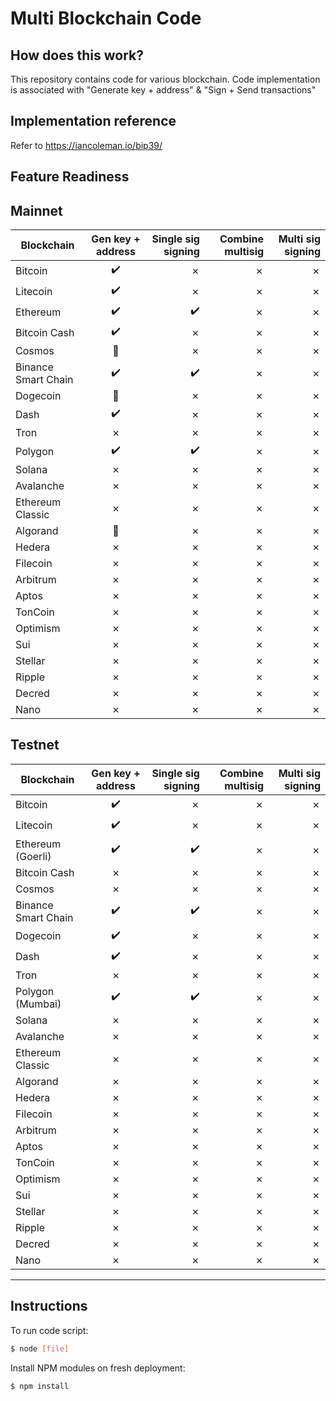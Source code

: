 Multi Blockchain Code
=====================================

<URL>

How does this work?
----------------

This repository contains code for various blockchain. Code implementation is associated with "Generate key + address" & "Sign + Send transactions"


Implementation reference
----------------

Refer to https://iancoleman.io/bip39/


Feature Readiness
----------------

## Mainnet

| Blockchain        | Gen key + address           | Single sig signing  | Combine multisig  | Multi sig signing  |
| ------------- |:-------------:| -----:|-----:|-----:|
| Bitcoin      | :heavy_check_mark: | &cross; | &cross; | &cross; |
| Litecoin     | :heavy_check_mark:      |   &cross; | &cross; | &cross; |
| Ethereum | :heavy_check_mark:      |    :heavy_check_mark: | &cross; | &cross; |
| Bitcoin Cash | :heavy_check_mark:      |    &cross; | &cross; | &cross; |
| Cosmos | :construction:      |    &cross; | &cross; | &cross; |
| Binance Smart Chain | :heavy_check_mark:      |    :heavy_check_mark: | &cross; | &cross; |
| Dogecoin | :construction:      |    &cross; | &cross; | &cross; |
| Dash | :heavy_check_mark:      |    &cross; | &cross; | &cross; |
| Tron | &cross;      |    &cross; | &cross; | &cross; |
| Polygon | :heavy_check_mark:      |    :heavy_check_mark: | &cross; | &cross; |
| Solana | &cross;      |    &cross; | &cross; | &cross; |
| Avalanche | &cross;      |    &cross; | &cross; | &cross; |
| Ethereum Classic | &cross;      |    &cross; | &cross; | &cross; |
| Algorand | :construction:      |    &cross; | &cross; | &cross; |
| Hedera | &cross;      |    &cross; | &cross; | &cross; |
| Filecoin | &cross;      |    &cross; | &cross; | &cross; |
| Arbitrum | &cross;      |    &cross; | &cross; | &cross; |
| Aptos | &cross;      |    &cross; | &cross; | &cross; |
| TonCoin | &cross;      |    &cross; | &cross; | &cross; |
| Optimism | &cross;      |    &cross; | &cross; | &cross; |
| Sui | &cross;      |    &cross; | &cross; | &cross; |
| Stellar | &cross;      |    &cross; | &cross; | &cross; |
| Ripple | &cross;      |    &cross; | &cross; | &cross; |
| Decred | &cross;      |    &cross; | &cross; | &cross; |
| Nano | &cross;      |    &cross; | &cross; | &cross; |

## Testnet

| Blockchain        | Gen key + address           | Single sig signing  | Combine multisig  | Multi sig signing  |
| ------------- |:-------------:| -----:|-----:|-----:|
| Bitcoin      | :heavy_check_mark: | &cross; | &cross; | &cross; |
| Litecoin     | :heavy_check_mark:      |   &cross; | &cross; | &cross; |
| Ethereum (Goerli) | :heavy_check_mark:      |    :heavy_check_mark: | &cross; | &cross; |
| Bitcoin Cash | &cross;      |    &cross; | &cross; | &cross; |
| Cosmos | &cross;      |    &cross; | &cross; | &cross; |
| Binance Smart Chain | :heavy_check_mark:      |    :heavy_check_mark: | &cross; | &cross; |
| Dogecoin | :heavy_check_mark:      |    &cross; | &cross; | &cross; |
| Dash | :heavy_check_mark:      |    &cross; | &cross; | &cross; |
| Tron | &cross;      |    &cross; | &cross; | &cross; |
| Polygon (Mumbai) | :heavy_check_mark:      |    :heavy_check_mark: | &cross; | &cross; |
| Solana | &cross;      |    &cross; | &cross; | &cross; |
| Avalanche | &cross;      |    &cross; | &cross; | &cross; |
| Ethereum Classic | &cross;      |    &cross; | &cross; | &cross; |
| Algorand | &cross;      |    &cross; | &cross; | &cross; |
| Hedera | &cross;      |    &cross; | &cross; | &cross; |
| Filecoin | &cross;      |    &cross; | &cross; | &cross; |
| Arbitrum | &cross;      |    &cross; | &cross; | &cross; |
| Aptos | &cross;      |    &cross; | &cross; | &cross; |
| TonCoin | &cross;      |    &cross; | &cross; | &cross; |
| Optimism | &cross;      |    &cross; | &cross; | &cross; |
| Sui | &cross;      |    &cross; | &cross; | &cross; |
| Stellar | &cross;      |    &cross; | &cross; | &cross; |
| Ripple | &cross;      |    &cross; | &cross; | &cross; |
| Decred | &cross;      |    &cross; | &cross; | &cross; |
| Nano | &cross;      |    &cross; | &cross; | &cross; |


----------------


## Instructions

To run code script:

```bash
$ node [file]
```

Install NPM modules on fresh deployment:

```bash
$ npm install
```
